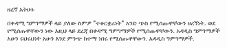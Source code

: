 ዘረኛ አትሁኑ 

በቀዳሚ ግምገማዎች ላይ ያለው ስምዎ "ተቆርቋሪነት" አንድ ጭስ የሚሰጡዋቸውን ዘረኝነት. ወደ የሚሰጡዋቸውን ነው እዚህ ላይ ደረጃ በቀዳሚ ግምገማዎች የሚሰጡዋቸውን. አዳዲስ ግምገማዎች አሁን ሩህሩህነት አሁን እንደ ምንጭ ከተማ ነበሩ የሚሰጡዋቸውን. አዳዲስ ግምገማዎች.
